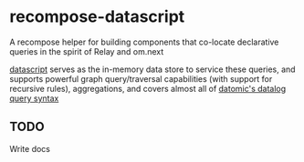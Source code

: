 # recompose-datascript

A recompose helper for building components that co-locate declarative queries in the spirit of Relay and om.next

[datascript](https://github.com/tonsky/datascript) serves as the in-memory data store to service these queries, and supports powerful graph query/traversal capabilities (with support for recursive rules), aggregations, and covers almost all of [datomic's datalog query syntax](http://docs.datomic.com/query.html)

## TODO

Write docs

